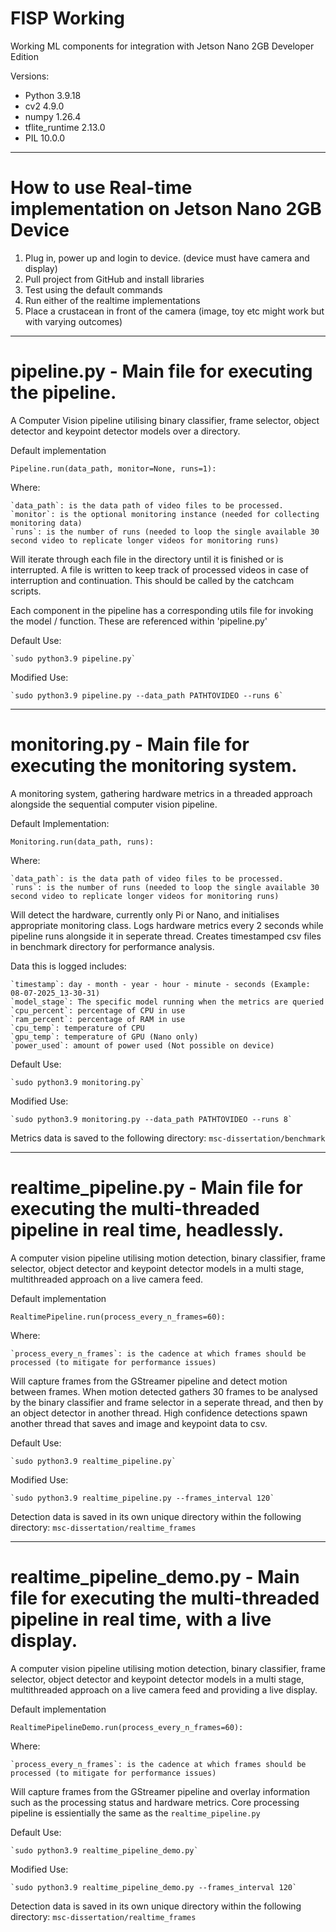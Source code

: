 # FISP Working

Working ML components for integration with Jetson Nano 2GB Developer Edition

Versions:
- Python 			3.9.18
- cv2 				4.9.0
- numpy 			1.26.4
- tflite_runtime	2.13.0
- PIL 				10.0.0

---
# How to use Real-time implementation on Jetson Nano 2GB Device

1. Plug in, power up and login to device. (device must have camera and display)
2. Pull project from GitHub and install libraries
3. Test using the default commands
4. Run either of the realtime implementations
5. Place a crustacean in front of the camera (image, toy etc might work but with varying outcomes)

---

# pipeline.py - Main file for executing the pipeline.

A Computer Vision pipeline utilising binary classifier, frame selector, object detector and keypoint detector models over a directory.

Default implementation

    Pipeline.run(data_path, monitor=None, runs=1):

Where:

    `data_path`: is the data path of video files to be processed. 
    `monitor`: is the optional monitoring instance (needed for collecting monitoring data)
    `runs`: is the number of runs (needed to loop the single available 30 second video to replicate longer videos for monitoring runs)

Will iterate through each file in the directory until it is finished or is interrupted. 
A file is written to keep track of processed videos in case of interruption and continuation.
This should be called by the catchcam scripts.

Each component in the pipeline has a corresponding utils file for invoking the model / function. 
These are referenced within 'pipeline.py'

Default Use:
    
    `sudo python3.9 pipeline.py`
     
Modified Use:

    `sudo python3.9 pipeline.py --data_path PATHTOVIDEO --runs 6`

---

# monitoring.py - Main file for executing the monitoring system.

A monitoring system, gathering hardware metrics in a threaded approach alongside the sequential computer vision pipeline.

Default Implementation:

    Monitoring.run(data_path, runs):


Where:

    `data_path`: is the data path of video files to be processed.
    `runs`: is the number of runs (needed to loop the single available 30 second video to replicate longer videos for monitoring runs)

Will detect the hardware, currently only Pi or Nano, and initialises appropriate monitoring class.
Logs hardware metrics every 2 seconds while pipeline runs alongside it in seperate thread.
Creates timestamped csv files in benchmark directory for performance analysis.


Data this is logged includes:

    `timestamp`: day - month - year - hour - minute - seconds (Example: 08-07-2025_13-30-31)
    `model_stage`: The specific model running when the metrics are queried 
    `cpu_percent`: percentage of CPU in use
    `ram_percent`: percentage of RAM in use
    `cpu_temp`: temperature of CPU
    `gpu_temp`: temperature of GPU (Nano only)
    `power_used`: amount of power used (Not possible on device)


Default Use: 

    `sudo python3.9 monitoring.py`

Modified Use:

    `sudo python3.9 monitoring.py --data_path PATHTOVIDEO --runs 8`

Metrics data is saved to the following directory: `msc-dissertation/benchmark` 

---


# realtime_pipeline.py - Main file for executing the multi-threaded pipeline in real time, headlessly.

A computer vision pipeline utilising motion detection, binary classifier, frame selector, object detector and keypoint detector models
in a multi stage, multithreaded approach on a live camera feed.

Default implementation

    RealtimePipeline.run(process_every_n_frames=60):

Where:

    `process_every_n_frames`: is the cadence at which frames should be processed (to mitigate for performance issues)

Will capture frames from the GStreamer pipeline and detect motion between frames. When motion detected gathers 
30 frames to be analysed by the binary classifier and frame selector in a seperate thread, and then by an object detector
in another thread. High confidence detections spawn another thread that saves and image and keypoint data to csv.

Default Use: 

    `sudo python3.9 realtime_pipeline.py`

Modified Use:

    `sudo python3.9 realtime_pipeline.py --frames_interval 120`

Detection data is saved in its own unique directory within the following directory: `msc-dissertation/realtime_frames` 

---

# realtime_pipeline_demo.py - Main file for executing the multi-threaded pipeline in real time, with a live display.

A computer vision pipeline utilising motion detection, binary classifier, frame selector, object detector and keypoint detector models
in a multi stage, multithreaded approach on a live camera feed and providing a live display.

Default implementation

    RealtimePipelineDemo.run(process_every_n_frames=60):

Where:

    `process_every_n_frames`: is the cadence at which frames should be processed (to mitigate for performance issues)

Will capture frames from the GStreamer pipeline and overlay information such as the processing status and hardware metrics.
Core processing pipeline is essientially the same as the `realtime_pipeline.py`

Default Use: 

    `sudo python3.9 realtime_pipeline_demo.py`

Modified Use:

    `sudo python3.9 realtime_pipeline_demo.py --frames_interval 120`

Detection data is saved in its own unique directory within the following directory: `msc-dissertation/realtime_frames` 